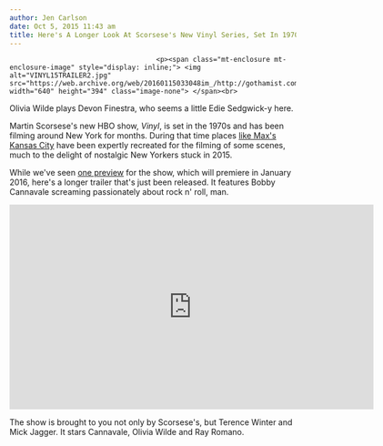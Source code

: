 ```yaml
---
author: Jen Carlson
date: Oct 5, 2015 11:43 am
title: Here's A Longer Look At Scorsese's New Vinyl Series, Set In 1970s NYC
---
```


	
										<p><span class="mt-enclosure mt-enclosure-image" style="display: inline;"> <img alt="VINYL15TRAILER2.jpg" src="https://web.archive.org/web/20160115033048im_/http://gothamist.com/attachments/arts_jen/VINYL15TRAILER2.jpg" width="640" height="394" class="image-none"> </span><br>
<span class="photo_caption">Olivia Wilde plays Devon Finestra, who seems a little Edie Sedgwick-y here.</span></p>

<p>Martin Scorsese&apos;s new HBO show, <em>Vinyl</em>, is set in the 1970s and has been filming around New York for months. During that time places <a href="https://web.archive.org/web/20160115033048/http://gothamist.com/2015/08/01/maxs_kansas_city_rock_n_roll.php">like Max&apos;s Kansas City</a> have been expertly recreated for the filming of some scenes, much to the delight of nostalgic New Yorkers stuck in 2015.</p>

<p>While we&apos;ve seen <a href="https://web.archive.org/web/20160115033048/http://gothamist.com/2015/08/06/first_look_at_martin_scorseses_1970.php">one preview</a> for the show, which will premiere in January 2016, here&apos;s a longer trailer that&apos;s just been released. It features Bobby Cannavale screaming passionately about rock n&apos; roll, man.</p>

<p><iframe width="640" height="360" src="https://web.archive.org/web/20160115033048if_/https://www.youtube.com/embed/WBPQ0v86BUA" frameborder="0" allowfullscreen></iframe></p>

<p>The show is brought to you not only by Scorsese&apos;s, but Terence Winter and Mick Jagger. It stars Cannavale, Olivia Wilde and Ray Romano.</p>					
										
									
				